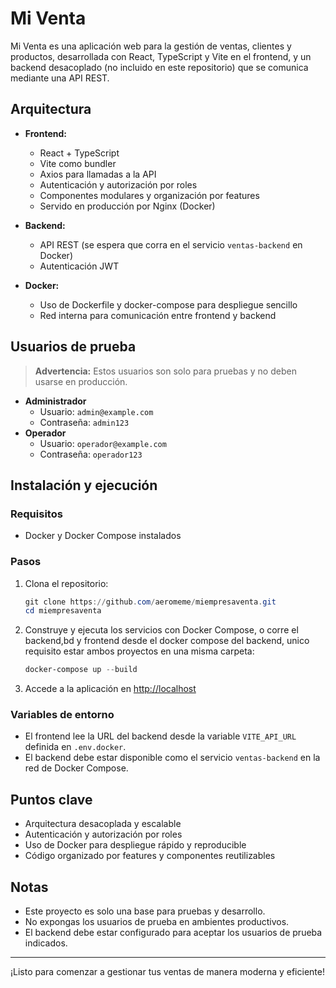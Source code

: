# Mi Venta

Mi Venta es una aplicación web para la gestión de ventas, clientes y productos, desarrollada con React, TypeScript y Vite en el frontend, y un backend desacoplado (no incluido en este repositorio) que se comunica mediante una API REST.

## Arquitectura

- **Frontend:**
  - React + TypeScript
  - Vite como bundler
  - Axios para llamadas a la API
  - Autenticación y autorización por roles
  - Componentes modulares y organización por features
  - Servido en producción por Nginx (Docker)
- **Backend:**

  - API REST (se espera que corra en el servicio `ventas-backend` en Docker)
  - Autenticación JWT

- **Docker:**
  - Uso de Dockerfile y docker-compose para despliegue sencillo
  - Red interna para comunicación entre frontend y backend

## Usuarios de prueba

> **Advertencia:** Estos usuarios son solo para pruebas y no deben usarse en producción.

- **Administrador**
  - Usuario: `admin@example.com`
  - Contraseña: `admin123`
- **Operador**
  - Usuario: `operador@example.com`
  - Contraseña: `operador123`

## Instalación y ejecución

### Requisitos

- Docker y Docker Compose instalados

### Pasos

1. Clona el repositorio:
   ```powershell
   git clone https://github.com/aeromeme/miempresaventa.git
   cd miempresaventa
   ```
2. Construye y ejecuta los servicios con Docker Compose, o corre el backend,bd y frontend desde el docker compose del backend, unico requisito estar ambos proyectos en una misma carpeta:
   ```powershell
   docker-compose up --build
   ```
3. Accede a la aplicación en [http://localhost](http://localhost)

### Variables de entorno

- El frontend lee la URL del backend desde la variable `VITE_API_URL` definida en `.env.docker`.
- El backend debe estar disponible como el servicio `ventas-backend` en la red de Docker Compose.

## Puntos clave

- Arquitectura desacoplada y escalable
- Autenticación y autorización por roles
- Uso de Docker para despliegue rápido y reproducible
- Código organizado por features y componentes reutilizables

## Notas

- Este proyecto es solo una base para pruebas y desarrollo.
- No expongas los usuarios de prueba en ambientes productivos.
- El backend debe estar configurado para aceptar los usuarios de prueba indicados.

---

¡Listo para comenzar a gestionar tus ventas de manera moderna y eficiente!
